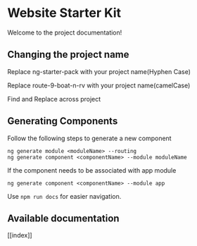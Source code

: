 # Website Starter Kit

Welcome to the project documentation!

## Changing the project name
Replace ng-starter-pack with your project name(Hyphen Case)

Replace route-9-boat-n-rv with your project name(camelCase)

Find and Replace across project

## Generating Components
Follow the following steps to generate a new component
```
ng generate module <moduleName> --routing
ng generate component <componentName> --module moduleName
```
If the component needs to be associated with app module
```
ng generate component <componentName> --module app
```

Use `npm run docs` for easier navigation.

## Available documentation

[[index]]

